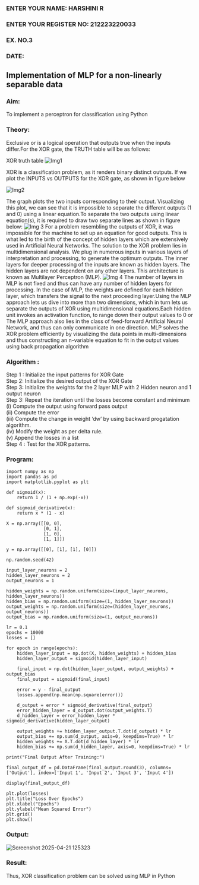 <H3>ENTER YOUR NAME: HARSHINI R</H3>
<H3>ENTER YOUR REGISTER NO: 212223220033</H3>
<H3>EX. NO.3</H3>
<H3>DATE:</H3>
<H2 aligh = center> Implementation of MLP for a non-linearly separable data</H2>
<h3>Aim:</h3>
To implement a perceptron for classification using Python
<H3>Theory:</H3>
Exclusive or is a logical operation that outputs true when the inputs differ.For the XOR gate, the TRUTH table will be as follows:

XOR truth table
![Img1](https://user-images.githubusercontent.com/112920679/195774720-35c2ed9d-d484-4485-b608-d809931a28f5.gif)

XOR is a classification problem, as it renders binary distinct outputs. If we plot the INPUTS vs OUTPUTS for the XOR gate, as shown in figure below

![Img2](https://user-images.githubusercontent.com/112920679/195774898-b0c5886b-3d58-4377-b52f-73148a3fe54d.gif)

The graph plots the two inputs corresponding to their output. Visualizing this plot, we can see that it is impossible to separate the different outputs (1 and 0) using a linear equation.To separate the two outputs using linear equation(s), it is required to draw two separate lines as shown in figure below:
![Img 3](https://user-images.githubusercontent.com/112920679/195775012-74683270-561b-4a3a-ac62-cf5ddfcf49ca.gif)
For a problem resembling the outputs of XOR, it was impossible for the machine to set up an equation for good outputs. This is what led to the birth of the concept of hidden layers which are extensively used in Artificial Neural Networks. The solution to the XOR problem lies in multidimensional analysis. We plug in numerous inputs in various layers of interpretation and processing, to generate the optimum outputs.
The inner layers for deeper processing of the inputs are known as hidden layers. The hidden layers are not dependent on any other layers. This architecture is known as Multilayer Perceptron (MLP).
![Img 4](https://user-images.githubusercontent.com/112920679/195775183-1f64fe3d-a60e-4998-b4f5-abce9534689d.gif)
The number of layers in MLP is not fixed and thus can have any number of hidden layers for processing. In the case of MLP, the weights are defined for each hidden layer, which transfers the signal to the next proceeding layer.Using the MLP approach lets us dive into more than two dimensions, which in turn lets us separate the outputs of XOR using multidimensional equations.Each hidden unit invokes an activation function, to range down their output values to 0 or The MLP approach also lies in the class of feed-forward Artificial Neural Network, and thus can only communicate in one direction. MLP solves the XOR problem efficiently by visualizing the data points in multi-dimensions and thus constructing an n-variable equation to fit in the output values using back propagation algorithm

<h3>Algorithm :</H3>

Step 1 : Initialize the input patterns for XOR Gate<BR>
Step 2: Initialize the desired output of the XOR Gate<BR>
Step 3: Initialize the weights for the 2 layer MLP with 2 Hidden neuron  and 1 output neuron<BR>
Step 3: Repeat the  iteration  until the losses become constant and  minimum<BR>
    (i)  Compute the output using forward pass output<BR>
    (ii) Compute the error<BR>
	(iii) Compute the change in weight ‘dw’ by using backward progatation algorithm. <BR>
    (iv) Modify the weight as per delta rule.<BR>
    (v)  Append the losses in a list <BR>
Step 4 : Test for the XOR patterns.

<H3>Program:</H3>

```
import numpy as np
import pandas as pd  
import matplotlib.pyplot as plt

def sigmoid(x):
    return 1 / (1 + np.exp(-x))

def sigmoid_derivative(x):
    return x * (1 - x)

X = np.array([[0, 0],
              [0, 1],
              [1, 0],
              [1, 1]])

y = np.array([[0], [1], [1], [0]])

np.random.seed(42)

input_layer_neurons = 2
hidden_layer_neurons = 2
output_neurons = 1

hidden_weights = np.random.uniform(size=(input_layer_neurons, hidden_layer_neurons))
hidden_bias = np.random.uniform(size=(1, hidden_layer_neurons))
output_weights = np.random.uniform(size=(hidden_layer_neurons, output_neurons))
output_bias = np.random.uniform(size=(1, output_neurons))

lr = 0.1
epochs = 10000
losses = []

for epoch in range(epochs):
    hidden_layer_input = np.dot(X, hidden_weights) + hidden_bias
    hidden_layer_output = sigmoid(hidden_layer_input)

    final_input = np.dot(hidden_layer_output, output_weights) + output_bias
    final_output = sigmoid(final_input)

    error = y - final_output
    losses.append(np.mean(np.square(error)))

    d_output = error * sigmoid_derivative(final_output)
    error_hidden_layer = d_output.dot(output_weights.T)
    d_hidden_layer = error_hidden_layer * sigmoid_derivative(hidden_layer_output)

    output_weights += hidden_layer_output.T.dot(d_output) * lr
    output_bias += np.sum(d_output, axis=0, keepdims=True) * lr
    hidden_weights += X.T.dot(d_hidden_layer) * lr
    hidden_bias += np.sum(d_hidden_layer, axis=0, keepdims=True) * lr

print("Final Output After Training:")

final_output_df = pd.DataFrame(final_output.round(3), columns=['Output'], index=['Input 1', 'Input 2', 'Input 3', 'Input 4'])

display(final_output_df)

plt.plot(losses)
plt.title("Loss Over Epochs")
plt.xlabel("Epochs")
plt.ylabel("Mean Squared Error")
plt.grid()
plt.show()

```

<H3>Output:</H3>

![Screenshot 2025-04-21 125323](https://github.com/user-attachments/assets/a612e6f6-07af-4d0c-90d8-2b81b1e3857c)


<H3> Result:</H3>
Thus, XOR classification problem can be solved using MLP in Python 
